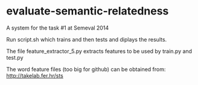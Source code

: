 # evaluate-semantic-relatedness
A system for the task #1 at Semeval 2014

Run script.sh which trains and then tests and diplays the results.

The file feature\_extractor\_5.py extracts features to be used by train.py and test.py

The word feature files (too big for github) can be obtained from: http://takelab.fer.hr/sts
